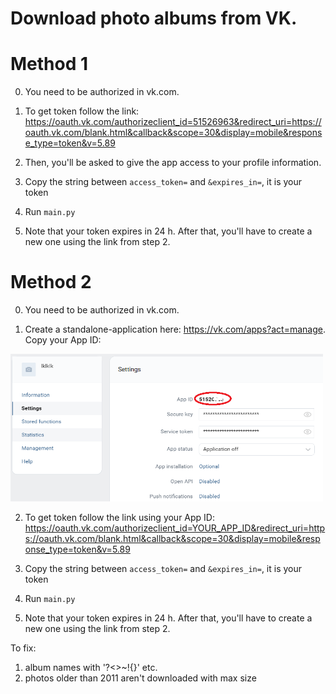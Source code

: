 # Download photo albums from VK.

# Method 1

0. You need to be authorized in vk.com.

1. To get token follow the link: https://oauth.vk.com/authorizeclient_id=51526963&redirect_uri=https://oauth.vk.com/blank.html&callback&scope=30&display=mobile&response_type=token&v=5.89

2. Then, you'll be asked to give the app access to your profile information.

3. Copy the string between `access_token=` and `&expires_in=`, it is your token

4. Run `main.py`

5. Note that your token expires in 24 h. After that, you'll have to create a new one using the link from step 2.

# Method 2

0. You need to be authorized in vk.com.

1. Create a standalone-application here: https://vk.com/apps?act=manage. Copy your App ID:
<p float="left">
  <img src="imgs/vk2.png" width="500" />
</p>

2. To get token follow the link using your App ID: https://oauth.vk.com/authorizeclient_id=YOUR_APP_ID&redirect_uri=https://oauth.vk.com/blank.html&callback&scope=30&display=mobile&response_type=token&v=5.89

3. Copy the string between `access_token=` and `&expires_in=`, it is your token

4. Run `main.py`

5. Note that your token expires in 24 h. After that, you'll have to create a new one using the link from step 2.





To fix:  
1. album names with '?<>~!{}' etc.  
2. photos older than 2011 aren't downloaded with max size

